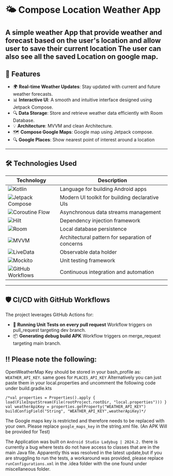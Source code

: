 # 🌤️ Compose Location Weather App

A simple weather App that provide weather and forecast based on the user's location and allow user
to save their current location
The user can also see all the saved Location on google map.
---

## 🚀 Features

- 🌍 **Real-time Weather Updates**: Stay updated with current and future weather forecasts.
- 📊 **Interactive UI**: A smooth and intuitive interface designed using Jetpack Compose.
- 🔍 **Data Storage**: Store and retrieve weather data efficiently with Room Database.
- 💡 **Architecture**: MVVM and clean Architecture.
- 🗺️ **Compose Google Maps**: Google map using Jetpack compose.
- 🔍 **Google Places**: Show nearest point of interest around a location

---

## 🛠️ Technologies Used

| Technology                                                                                                                | Description                                      |
|---------------------------------------------------------------------------------------------------------------------------|--------------------------------------------------|
| ![Kotlin](https://img.shields.io/badge/-Kotlin-blue?style=flat-square&logo=kotlin&logoColor=white)                        | Language for building Android apps               |
| ![Jetpack Compose](https://img.shields.io/badge/-Jetpack%20Compose-purple?style=flat-square&logo=android&logoColor=white) | Modern UI toolkit for building declarative UIs   |
| ![Coroutine Flow](https://img.shields.io/badge/-Coroutine%20Flow-green?style=flat-square&logo=kotlin&logoColor=white)     | Asynchronous data streams management             |
| ![Hilt](https://img.shields.io/badge/-Hilt-darkgreen?style=flat-square&logo=dagger&logoColor=white)                       | Dependency injection framework                   |
| ![Room](https://img.shields.io/badge/-Room-orange?style=flat-square&logo=android&logoColor=white)                         | Local database persistence                       |
| ![MVVM](https://img.shields.io/badge/-MVVM-yellow?style=flat-square&logo=android&logoColor=white)                         | Architectural pattern for separation of concerns |
| ![LiveData](https://img.shields.io/badge/-LiveData-red?style=flat-square&logo=android&logoColor=white)                    | Observable data holder                           |
| ![Mockito](https://img.shields.io/badge/-Mockito-lightblue?style=flat-square&logo=java&logoColor=white)                   | Unit testing framework                           |
| ![GitHub Workflows](https://img.shields.io/badge/-GitHub%20Workflows-black?style=flat-square&logo=github&logoColor=white) | Continuous integration and automation            |

---

## 🛡️ CI/CD with GitHub Workflows

The project leverages GitHub Actions for:

- 🚨 **Running Unit Tests on every pull request**
 Workflow triggers on pull_request targeting dev branch.
- 📦 **Generating debug build APK**
Workflow triggers on merge_request targeting main branch.

## ‼️ Please note the following:

OpenWeatherMap Key should be stored in your bash_profile as: `WEATHER_API_KEY`.
same goes for `PLACES_API_KEY`
Alternatively you can just paste them in your local.properties
and uncomment the following code under build.gradle.kts

    /*val properties = Properties().apply { load(FileInputStream(File(rootProject.rootDir, "local.properties"))) }
    val weatherApiKey = properties.getProperty("WEATHER_API_KEY")
    buildConfigField("String", "WEATHER_API_KEY",weatherApiKey)*/ 

The Google maps key is restricted and therefore needs to be replaced with your own. Please replace
`google_maps_key` in the string.xml file. (An APK Will be provided for Test)

The Application was built on `Android Studio Ladybug | 2024.2.` there is currently a bug where tests
do not have access to classes that are in the main Java file. Apparently this was resolved in the
latest update,but if you are struggling to run the tests, a workaround was provided, please
replace `runConfigurations.xml` in the .idea folder with the one found under miscellaneous folder.